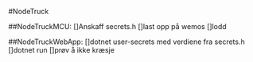 #NodeTruck

##NodeTruckMCU:
[]Anskaff secrets.h
[]last opp på wemos 
[]lodd

##NodeTruckWebApp:
[]dotnet user-secrets med verdiene fra secrets.h
[]dotnet run
[]prøv å ikke kræsje
